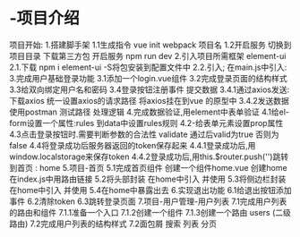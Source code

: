 # -项目介绍   

项目开始: 
1.搭建脚手架
    1.1生成指令 vue init webpack 项目名
    1.2开启服务 切换到项目目录 下载第三方包 开启服务 npm run dev
2.引入项目所需框架 element-ui 
    2.1.下载 npm i element-ui -S将包安装到配置文件中
    2.2.引入; 在main.js中引入:
3.完成用户基础登录功能
    3.1添加一个login.vue组件
    3.2完成登录页面的结构样式
    3.3给双向绑定用户名和密码
    3.4登录按钮注册事件 提交数据
        3.4.1通过axios发送: 
            下载axios
            统一设置axios的请求路径
            将axios挂在到vue 的原型中
        3.4.2发送数据  使用postman 测试路径  处理逻辑
4.完成数据验证,用element中表单验证
    4.1给el-form设置一个属性:rules 到data中设置rules规则
    4.2-给表单元素设置prop属性
    4.3点击登录按钮时.需要判断参数的合法性 validate 通过后valid为true 否则为false
    4.4将登录成功后服务器返回的token保存起来
        4.4.1登录成功后,用window.localstorage来保存token
        4.4.2登录成功后,用this.$router.push('')跳转到首页 : home
5.项目-首页
    5.1完成首页组件 创建一个组件home.vue  创建home 在index.js中用路由链接
    5.2将头部封装 在home中引入 并使用<Headers />
    5.3将侧边栏封装 在home中引入 并使用<Sidebar />
    5.4在home中暴露出去
6.实现退出功能
    6.1给退出按钮添加事件
    6.2清除token
    6.3跳转登录页面
7.项目-用户管理-用户列表
    7.1完成用户列表的路由和组件
        7.1.1准备一个入口
        7.1.2创建一个组件
        7.1.3创建一个路由 users (二级路由)
    7.2完成用户列表的结构样式
        7.2面包屑 搜索 列表 分页



    